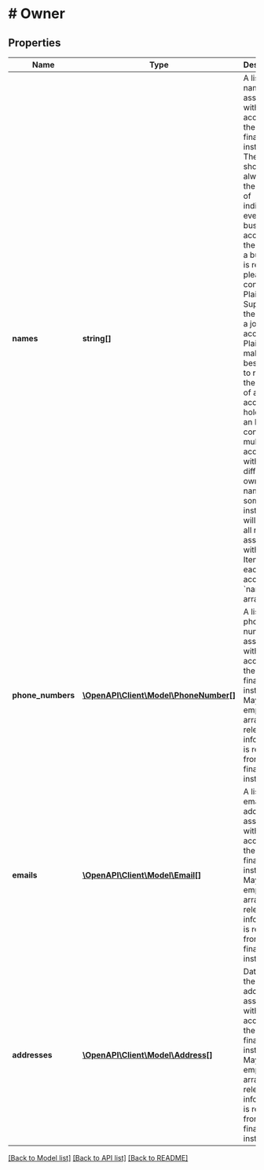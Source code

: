 # # Owner

## Properties

Name | Type | Description | Notes
------------ | ------------- | ------------- | -------------
**names** | **string[]** | A list of names associated with the account by the financial institution. These should always be the names of individuals, even for business accounts. If the name of a business is reported, please contact Plaid Support. In the case of a joint account, Plaid will make a best effort to report the names of all account holders.  If an Item contains multiple accounts with different owner names, some institutions will report all names associated with the Item in each account&#39;s &#x60;names&#x60; array. |
**phone_numbers** | [**\OpenAPI\Client\Model\PhoneNumber[]**](PhoneNumber.md) | A list of phone numbers associated with the account by the financial institution. May be an empty array if no relevant information is returned from the financial institution. |
**emails** | [**\OpenAPI\Client\Model\Email[]**](Email.md) | A list of email addresses associated with the account by the financial institution. May be an empty array if no relevant information is returned from the financial institution. |
**addresses** | [**\OpenAPI\Client\Model\Address[]**](Address.md) | Data about the various addresses associated with the account by the financial institution. May be an empty array if no relevant information is returned from the financial institution. |

[[Back to Model list]](../../README.md#models) [[Back to API list]](../../README.md#endpoints) [[Back to README]](../../README.md)
